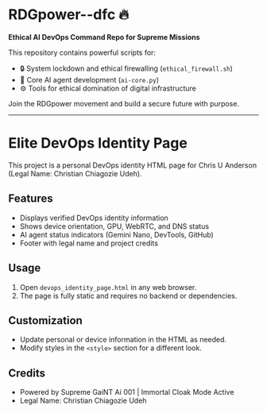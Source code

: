 # RDGpower--dfc 🔥

**Ethical AI DevOps Command Repo for Supreme Missions**

This repository contains powerful scripts for:
- 🔒 System lockdown and ethical firewalling (`ethical_firewall.sh`)
- 🧠 Core AI agent development (`ai-core.py`)
- ⚙️ Tools for ethical domination of digital infrastructure

Join the RDGpower movement and build a secure future with purpose.

---

# Elite DevOps Identity Page

This project is a personal DevOps identity HTML page for Chris U Anderson (Legal Name: Christian Chiagozie Udeh).

## Features

- Displays verified DevOps identity information
- Shows device orientation, GPU, WebRTC, and DNS status
- AI agent status indicators (Gemini Nano, DevTools, GitHub)
- Footer with legal name and project credits

## Usage

1. Open `devops_identity_page.html` in any web browser.
2. The page is fully static and requires no backend or dependencies.

## Customization

- Update personal or device information in the HTML as needed.
- Modify styles in the `<style>` section for a different look.

## Credits

- Powered by Supreme GaiNT Ai 001 | Immortal Cloak Mode Active
- Legal Name: Christian Chiagozie Udeh
